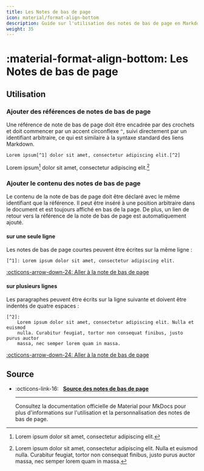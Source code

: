 ```yaml
---
title: Les Notes de bas de page
icon: material/format-align-bottom
description: Guide sur l'utilisation des notes de bas de page en Markdown avancé pour enrichir vos documents.
weight: 35
---
```


# :material-format-align-bottom: Les Notes de bas de page

## Utilisation

### Ajouter des références de notes de bas de page

Une référence de note de bas de page doit être encadrée par des crochets et doit commencer par un accent circonflexe `^`, suivi directement par un identifiant arbitraire, ce qui est similaire à la syntaxe standard des liens Markdown.

``` title="Texte avec note de bas de page."
Lorem ipsum[^1] dolor sit amet, consectetur adipiscing elit.[^2]
```

<div class="result" markdown>

Lorem ipsum[^1] dolor sit amet, consectetur adipiscing elit.[^2]

</div>

### Ajouter le contenu des notes de bas de page

Le contenu de la note de bas de page doit être déclaré avec le même identifiant que la référence. Il peut être inséré à une position arbitraire dans le document et est toujours affiché en bas de la page. De plus, un lien de retour vers la référence de la note de bas de page est automatiquement ajouté.

#### sur une seule ligne

Les notes de bas de page courtes peuvent être écrites sur la même ligne :

``` title="Note de bas de page"
[^1]: Lorem ipsum dolor sit amet, consectetur adipiscing elit.
```

<div class="result" markdown>

[:octicons-arrow-down-24: Aller à la note de bas de page](#fn:1)

</div>

  [^1]: Lorem ipsum dolor sit amet, consectetur adipiscing elit.

#### sur plusieurs lignes

Les paragraphes peuvent être écrits sur la ligne suivante et doivent être indentés de quatre espaces :

``` title="Note de bas de page"
[^2]:
    Lorem ipsum dolor sit amet, consectetur adipiscing elit. Nulla et euismod
    nulla. Curabitur feugiat, tortor non consequat finibus, justo purus auctor
    massa, nec semper lorem quam in massa.
```

<div class="result" markdown>

[:octicons-arrow-down-24: Aller à la note de bas de page](#fn:2)

</div>

[^2]:
    Lorem ipsum dolor sit amet, consectetur adipiscing elit. Nulla et euismod
    nulla. Curabitur feugiat, tortor non consequat finibus, justo purus
    auctor massa, nec semper lorem quam in massa.


## Source

<div class="grid cards" markdown>

-   :octicons-link-16: &nbsp; __[Source des notes de bas de page](https://squidfunk.github.io/mkdocs-material/reference/footnotes/)__

    ---

    Consultez la documentation officielle de Material pour MkDocs pour plus d'informations sur l'utilisation et la personnalisation des notes de bas de page.

</div>


